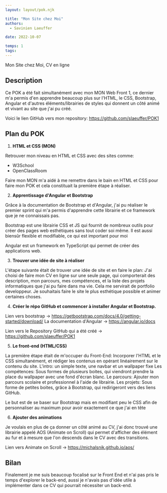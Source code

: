 ```yaml
---
layout: layout/pok.njk

title: "Mon Site chez Moi"
authors:
  - Savinien Laeuffer

date: 2022-10-07

temps: 1
tags:
---
```


<!-- début résumé -->
Mon Site chez Moi, CV en ligne
<!-- fin résumé -->

## Description

Ce POK a été fait simultanément avec mon MON Web Front 1, ce dernier m'a permis d'en apprendre beaucoup plus sur l'HTML, le CSS, Bootstrap, Angular et d'autres éléments/librairies de styles qui donnent un côté animé et vivant au site que j'ai pu créé.

Voici le lien GitHub vers mon repository: https://github.com/slaeuffer/POK1

## Plan du POK

1. **HTML et CSS (MON)**

Retrouver mon niveau en HTML et CSS avec des sites comme:
- W3School
- OpenClassRoom

Faire mon MON m'a aidé à me remettre dans le bain en HTML et CSS pour faire mon POK et cela constituait la première étape à réaliser.

2. **Apprentissage d'Angular et Bootstrap**

Grâce à la documentation de Bootstrap et d'Angular, j'ai pu réaliser le premier sprint qui m'a permis d'apprendre cette librairie et ce framework que je ne connaissais pas.

Bootstrap est une librairie CSS et JS qui fournit de nombreux outils pour créer des pages web esthétiques sans tout coder soi même. Il est aussi biensûr flexible et modifiable, ce qui est important pour moi


Angular est un framework en TypeScript qui permet de créer des applications web.


3. **Trouver une idée de site à réaliser**

L'étape suivante était de trouver une idée de site et en faire le plan: 
J'ai choisi de faire mon CV en ligne sur une seule page, qui comporterait des description, mon parcours, mes compétences, et la liste des projets informatiques que j'ai pu faire dans ma vie. Cela me servirait de portfolio developpeur.
Je souhaitais faire le site le plus esthétique possible et animer certaines choses.

4. **Créer le répo GitHub et commencer à installer Angular et Bootstrap.**

Lien vers bootstrap -> https://getbootstrap.com/docs/4.0/getting-started/download/
La documentation d'Angular -> https://angular.io/docs

Lien vers le Repository GitHub qui a été créé -> https://github.com/slaeuffer/POK1

5. **Le front-end (HTML/CSS)**

La première étape était de m'occuper du Front-End: Incorporer l'HTML et le CSS simultanément, et rédiger les contenus en opérant linéairement sur le contenu du site. 
L'intro: un simple texte, une navbar et un wallpaper fixe
Les compétences: Sous formes de plusieurs boites, qui viendront prendre la place du wallpaper avec une fond d'écran blanc.
Le parcours: Ajouter mon parcours scolaire et professionnel à l'aide de librairie.
Les projets: Sous forme de petites boites, grâce à Bootstrap, qui redirigeront vers des liens GitHub.

Le but est de se baser sur Bootstrap mais en modifiant peu le CSS afin de personnaliser au maximum pour avoir exactement ce que j'ai en tête

6. **Ajouter des animations**

Je voulais en plus de ça donner un côté animé au CV, j'ai donc trouvé une librairie appelé AOS (Animate on Scroll) qui permet d'afficher des élément au fur et à mesure que l'on descends dans le CV avec des transitions.

Lien vers Animate on Scroll -> https://michalsnik.github.io/aos/


## Bilan

Finalement je me suis beaucoup focalisé sur le Front End et n'ai pas pris le temps d'explorer le back-end, aussi je n'avais pas d'idée utile à implémenter dans ce CV qui pourrait nécessiter un back-end.
